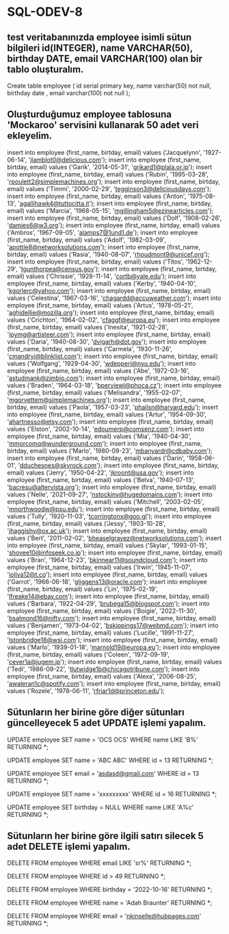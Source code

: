 # SQL-ODEV-8

## test veritabanınızda employee isimli sütun bilgileri id(INTEGER), name VARCHAR(50), birthday DATE, email VARCHAR(100) olan bir tablo oluşturalım.
Create table employee (
	id serial primary key,
	name varchar(50) not null,
	birthday date ,
	email varchar(100) not null
);

## Oluşturduğumuz employee tablosuna 'Mockaroo' servisini kullanarak 50 adet veri ekleyelim.


insert into employee (first_name, birtday, email) values ('Jacquelynn', '1927-06-14', 'jlamblot0@delicious.com');
insert into employee (first_name, birtday, email) values ('Garik', '2014-05-31', 'grikard1@plala.or.jp');
insert into employee (first_name, birtday, email) values ('Rubin', '1995-03-28', 'rpoulett2@simplemachines.org');
insert into employee (first_name, birtday, email) values ('Timmi', '2000-02-29', 'tegginson3@deliciousdays.com');
insert into employee (first_name, birtday, email) values ('Anton', '1975-08-13', 'agallihawk4@tuttocitta.it');
insert into employee (first_name, birtday, email) values ('Marcia', '1968-05-15', 'mgillingham5@ezinearticles.com');
insert into employee (first_name, birtday, email) values ('Dolf', '1908-02-26', 'damies6@w3.org');
insert into employee (first_name, birtday, email) values ('Ambros', '1967-09-05', 'alamps7@1und1.de');
insert into employee (first_name, birtday, email) values ('Adolf', '1982-03-09', 'apottle8@networksolutions.com');
insert into employee (first_name, birtday, email) values ('Rasia', '1940-08-07', 'rhoudmont9@unicef.org');
insert into employee (first_name, birtday, email) values ('Titos', '1962-12-29', 'tgunthorpea@census.gov');
insert into employee (first_name, birtday, email) values ('Chrissie', '1928-11-14', 'cortb@yale.edu');
insert into employee (first_name, birtday, email) values ('Kerby', '1940-04-10', 'kgorlerc@yahoo.com');
insert into employee (first_name, birtday, email) values ('Celestina', '1967-03-16', 'chagardd@accuweather.com');
insert into employee (first_name, birtday, email) values ('Artus', '1978-05-21', 'aghidellie@mozilla.org');
insert into employee (first_name, birtday, email) values ('Crichton', '1964-02-02', 'cfaggf@europa.eu');
insert into employee (first_name, birtday, email) values ('Inesita', '1921-02-28', 'ipymg@artisteer.com');
insert into employee (first_name, birtday, email) values ('Daria', '1940-08-30', 'dvigarh@dot.gov');
insert into employee (first_name, birtday, email) values ('Carmela', '1930-11-26', 'cmandryi@blinklist.com');
insert into employee (first_name, birtday, email) values ('Wolfgang', '1929-04-30', 'wdepperj@nyu.edu');
insert into employee (first_name, birtday, email) values ('Abe', '1972-03-16', 'astudmank@zimbio.com');
insert into employee (first_name, birtday, email) values ('Braden', '1964-03-18', 'bperviewl@phoca.cz');
insert into employee (first_name, birtday, email) values ('Melisandra', '1955-02-07', 'mgorvettem@simplemachines.org');
insert into employee (first_name, birtday, email) values ('Paola', '1957-03-23', 'phailsn@harvard.edu');
insert into employee (first_name, birtday, email) values ('Artur', '1954-09-30', 'ahartnesso@etsy.com');
insert into employee (first_name, birtday, email) values ('Elston', '2002-10-14', 'edoumerp@comsenz.com');
insert into employee (first_name, birtday, email) values ('Mia', '1940-04-30', 'mmorcomq@wunderground.com');
insert into employee (first_name, birtday, email) values ('Marlo', '1980-09-23', 'mbanyardr@cdbaby.com');
insert into employee (first_name, birtday, email) values ('Darin', '1958-06-01', 'dduchesnes@skyrock.com');
insert into employee (first_name, birtday, email) values ('Jerry', '1950-04-22', 'jkroont@usa.gov');
insert into employee (first_name, birtday, email) values ('Belva', '1940-07-13', 'bacresu@altervista.org');
insert into employee (first_name, birtday, email) values ('Nelle', '2021-09-27', 'nstockinv@hugedomains.com');
insert into employee (first_name, birtday, email) values ('Mitchell', '2003-02-05', 'mnorthwoodw@psu.edu');
insert into employee (first_name, birtday, email) values ('Tully', '1920-11-03', 'tcorringtonx@goo.gl');
insert into employee (first_name, birtday, email) values ('Jessy', '1903-10-28', 'jhaggishy@ox.ac.uk');
insert into employee (first_name, birtday, email) values ('Bert', '2011-02-02', 'bheaselgravez@networksolutions.com');
insert into employee (first_name, birtday, email) values ('Skylar', '1993-01-15', 'shovee10@infoseek.co.jp');
insert into employee (first_name, birtday, email) values ('Bran', '1964-12-23', 'bkinnear11@soundcloud.com');
insert into employee (first_name, birtday, email) values ('Irwin', '1945-11-07', 'ioliva12@t.co');
insert into employee (first_name, birtday, email) values ('Garrot', '1966-06-18', 'gliggens13@oracle.com');
insert into employee (first_name, birtday, email) values ('Lin', '1975-02-19', 'lfreake14@ebay.com');
insert into employee (first_name, birtday, email) values ('Barbara', '1922-04-29', 'brubega15@blogspot.com');
insert into employee (first_name, birtday, email) values ('Boigie', '2022-11-30', 'bsalmond16@nifty.com');
insert into employee (first_name, birtday, email) values ('Benjamen', '1973-04-02', 'bskippings17@webmd.com');
insert into employee (first_name, birtday, email) values ('Lucille', '1991-11-27', 'lstonbridge18@wsj.com');
insert into employee (first_name, birtday, email) values ('Marlo', '1939-01-18', 'marnold19@europa.eu');
insert into employee (first_name, birtday, email) values ('Coleen', '1972-09-19', 'cever1a@jugem.jp');
insert into employee (first_name, birtday, email) values ('Tedi', '1986-09-22', 'tlutwidge1b@chicagotribune.com');
insert into employee (first_name, birtday, email) values ('Alexa', '2006-08-25', 'awaleran1c@spotify.com');
insert into employee (first_name, birtday, email) values ('Rozele', '1978-06-11', 'rfriar1d@princeton.edu');

## Sütunların her birine göre diğer sütunları güncelleyecek 5 adet UPDATE işlemi yapalım.
UPDATE employee
SET name = 'OCS OCS'
WHERE name LIKE 'B%'
RETURNING *;

UPDATE employee
SET name = 'ABC ABC'
WHERE id = 13
RETURNING *;

UPDATE employee
SET email = 'asdasd@gmail.com'
WHERE id = 13
RETURNING *;


UPDATE employee
SET name = 'xxxxxxxxx'
WHERE id = 16
RETURNING *;

UPDATE employee
SET birthday = NULL
WHERE name LIKE 'A%c'
RETURNING *;

## Sütunların her birine göre ilgili satırı silecek 5 adet DELETE işlemi yapalım.
DELETE FROM employee
WHERE email LIKE 'sr%'
RETURNING *;

DELETE FROM employee
WHERE id > 49
RETURNING *;

DELETE FROM employee
WHERE birthday = '2022-10-16'
RETURNING *;

DELETE FROM employee
WHERE name = 'Adah Braunter'
RETURNING *;

DELETE FROM employee 
WHERE  email = 'nkinselle@hubpages.com'
RETURNING *;
